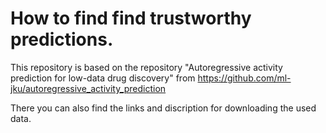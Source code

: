 # How to find find trustworthy predictions.

This repository is based on the repository "Autoregressive activity prediction for low-data drug discovery" from  https://github.com/ml-jku/autoregressive_activity_prediction

There you can also find the links and discription for downloading the used data.

